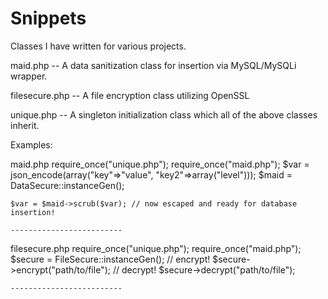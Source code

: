 # Snippets
Classes I have written for various projects.

maid.php
 -- A data sanitization class for insertion via MySQL/MySQLi wrapper.

filesecure.php
 -- A file encryption class utilizing OpenSSL
 
unique.php
 -- A singleton initialization class which all of the above classes inherit.
 
 
Examples:

 maid.php
    require_once("unique.php");
    require_once("maid.php");
    $var = json_encode(array("key"=>"value", "key2"=>array("level")));
    $maid = DataSecure::instanceGen();
  
    $var = $maid->scrub($var); // now escaped and ready for database insertion!

    -------------------------   
 
 filesecure.php
    require_once("unique.php");
    require_once("maid.php");
    $secure = FileSecure::instanceGen();
    // encrypt!
    $secure->encrypt("path/to/file");
    // decrypt!
    $secure->decrypt("path/to/file");
      
    ------------------------- 

  
  
  
  
